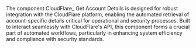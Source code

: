 The component CloudFlare_ Get Account Details is designed for robust integration with the CloudFlare platform, enabling the automated retrieval of account-specific details critical for operational and security processes. Built to interact seamlessly with CloudFlare's API, this component forms a crucial part of automated workflows, particularly in enhancing system efficiency and compliance with security standards.

